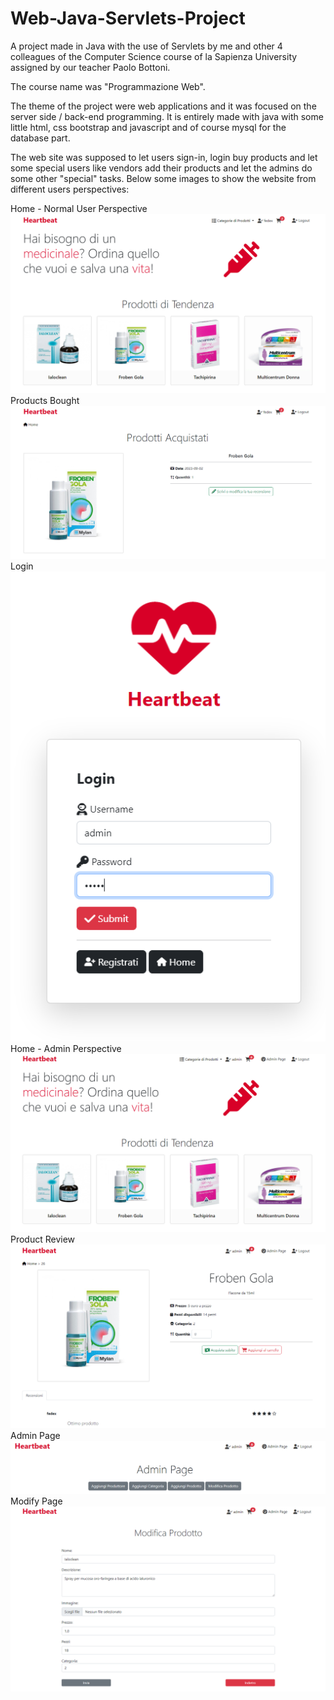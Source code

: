 # Web-Java-Servlets-Project
A project made in Java with the use of Servlets by me and other 4 colleagues of the Computer Science course of la Sapienza University assigned by our teacher Paolo Bottoni.

The course name was "Programmazione Web".

The theme of the project were web applications and it was focused on the server side / back-end programming.
It is entirely made with java with some little html, css bootstrap and javascript and of course mysql for the database part.

The web site was supposed to let users sign-in, login buy products and let some special users like vendors add their products and let the admins do some other "special" tasks.
Below some images to show the website from different users perspectives:

Home - Normal User Perspective
![UserHome](Images/UserHome.png)
Products Bought
![ProductsBought](Images/ProductsBought.png)
Login
![Login](Images/Login.png)
Home - Admin Perspective
![AdminHome](Images/AdminHome.png)
Product Review
![ProductReview](Images/ProductReview.png)
Admin Page
![AdminPage](Images/AdminPage.png)
Modify Page
![ModifyPage](Images/ModifyPage.png)
